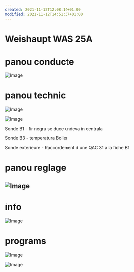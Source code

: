 ```yaml
---
created: 2021-11-12T12:08:14+01:00
modified: 2021-11-12T14:51:37+01:00
---
```


# Weishaupt  WAS 25A

# panou conducte

![Image](./0aa8c12cee62c2a3905007af63fc9385.jpg)

# panou technic

![Image](./63d4645d3a7f94d9174943d5dda2188e.jpg)

![Image](./4c5ef43f1b5277f7d210c3a5f9acfcc9.jpg)

Sonde B1 - fir negru se duce undeva in centrala

Sonde B3 - temperatura Boiler

Sonde exterieure - Raccordement d'une QAC 31 à la fiche B1


# panou reglage

![Image](./0aa8c12cee62c2a3905007af63fc9385.jpg)
---


# info

![Image](./4e08e6a9b70b4fdb496dafe921019db6.jpg)

# programs

![Image](./b84635b5ee96756afbb854c84a5e0b30.jpg)

![Image](./4af94e9806c4e25a9f5fbc26df8211f6.jpg)
